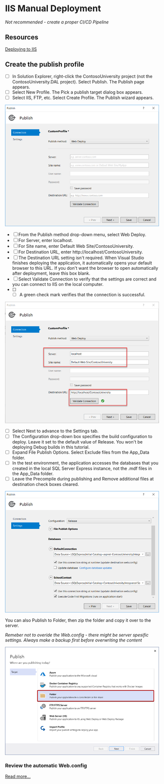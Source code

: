 # IIS Manual Deployment 

*Not recommended - create a proper CI/CD Pipeline*

## Resources

[Deploying to IIS](https://docs.microsoft.com/en-us/aspnet/web-forms/overview/deployment/visual-studio-web-deployment/deploying-to-iis)

## Create the publish profile

- [ ] In Solution Explorer, right-click the ContosoUniversity project (not the ContosoUniversity.DAL project). Select Publish. The Publish page appears.
- [ ] Select New Profile. The Pick a publish target dialog box appears.
- [ ] Select IIS, FTP, etc. Select Create Profile. The Publish wizard appears.

![](./Assets/2022-04-18-10-11-39.png)

- [ ] From the Publish method drop-down menu, select Web Deploy.
- [ ] For Server, enter localhost.
- [ ] For Site name, enter Default Web Site/ContosoUniversity.
- [ ] For Destination URL, enter http://localhost/ContosoUniversity.
- [ ] The Destination URL setting isn't required. When Visual Studio finishes deploying the application, it automatically opens your default browser to this URL. If you don't want the browser to open automatically after deployment, leave this box blank.
- [ ] Select Validate Connection to verify that the settings are correct and you can connect to IIS on the local computer.
- [ ] - [ ] A green check mark verifies that the connection is successful.

![](./Assets/2022-04-18-10-12-51.png)

- [ ] Select Next to advance to the Settings tab.
- [ ] The Configuration drop-down box specifies the build configuration to deploy. Leave it set to the default value of Release. You won't be deploying Debug builds in this tutorial.
- [ ] Expand File Publish Options. Select Exclude files from the App_Data folder.
- [ ] In the test environment, the application accesses the databases that you created in the local SQL Server Express instance, not the .mdf files in the App_Data folder.
- [ ] Leave the Precompile during publishing and Remove additional files at destination check boxes cleared.

![](./Assets/2022-04-18-10-14-12.png)

You can also Publish to Folder, then zip the folder and copy it over to the server.

*Remeber not to overide the Web.config - there might be server spesific settings. Always make a backup first before overwriting the content*

![](./Assets/2022-04-18-10-16-24.png)

### Review the automatic Web.config

[Read more...](https://docs.microsoft.com/en-us/aspnet/web-forms/overview/deployment/visual-studio-web-deployment/deploying-to-iis)

